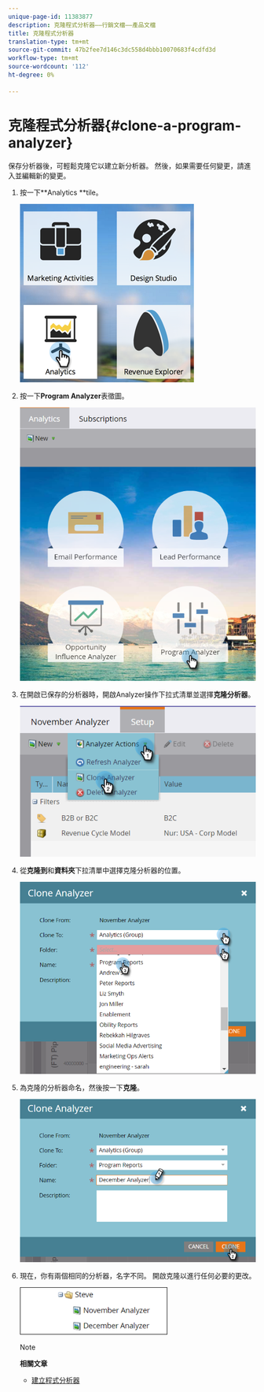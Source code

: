 ```yaml
---
unique-page-id: 11383877
description: 克隆程式分析器——行銷文檔——產品文檔
title: 克隆程式分析器
translation-type: tm+mt
source-git-commit: 47b2fee7d146c3dc558d4bbb10070683f4cdfd3d
workflow-type: tm+mt
source-wordcount: '112'
ht-degree: 0%

---
```



# 克隆程式分析器{#clone-a-program-analyzer}

保存分析器後，可輕鬆克隆它以建立新分析器。 然後，如果需要任何變更，請進入並編輯新的變更。

1. 按一下**Analytics **tile。

   ![](assets/2017-05-01-08-20-37.png)

1. 按一下&#x200B;**Program Analyzer**&#x200B;表徵圖。

   ![](assets/program-analyzer-icon-hand.png)

1. 在開啟已保存的分析器時，開啟Analyzer操作下拉式清單並選擇&#x200B;**克隆分析器**。

   ![](assets/image2016-10-31-16-3a12-3a6.png)

1. 從&#x200B;**克隆到**&#x200B;和&#x200B;**資料夾**&#x200B;下拉清單中選擇克隆分析器的位置。

   ![](assets/image2016-10-31-16-3a13-3a42.png)

1. 為克隆的分析器命名，然後按一下&#x200B;**克隆**。

   ![](assets/image2016-10-31-16-3a15-3a15.png)

1. 現在，你有兩個相同的分析器，名字不同。 開啟克隆以進行任何必要的更改。

   ![](assets/image2016-10-31-16-3a17-3a11.png)

   >[!NOTE]
   >
   >**相關文章**
   >
   >    
   >    
   >    * [建立程式分析器](create-a-program-analyzer.md)


